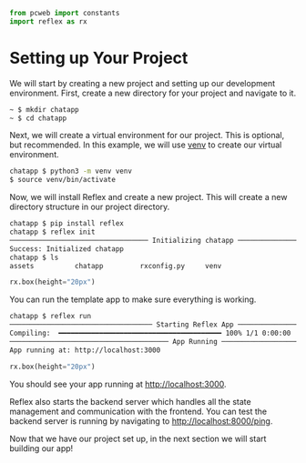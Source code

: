 ```python exec
from pcweb import constants
import reflex as rx
```

# Setting up Your Project

We will start by creating a new project and setting up our development environment. First, create a new directory for your project and navigate to it.

```bash
~ $ mkdir chatapp
~ $ cd chatapp
```

Next, we will create a virtual environment for our project. This is optional, but recommended. In this example, we will use [venv]({constants.VENV_URL}) to create our virtual environment.

```bash
chatapp $ python3 -m venv venv
$ source venv/bin/activate
```

Now, we will install Reflex and create a new project. This will create a new directory structure in our project directory.

```bash
chatapp $ pip install reflex
chatapp $ reflex init
────────────────────────────────── Initializing chatapp ───────────────────────────────────
Success: Initialized chatapp
chatapp $ ls
assets          chatapp         rxconfig.py     venv
```

```python eval
rx.box(height="20px")
```

You can run the template app to make sure everything is working.

```bash
chatapp $ reflex run
─────────────────────────────────── Starting Reflex App ───────────────────────────────────
Compiling:  ━━━━━━━━━━━━━━━━━━━━━━━━━━━━━━━━━━━━━━━━ 100% 1/1 0:00:00
─────────────────────────────────────── App Running ───────────────────────────────────────
App running at: http://localhost:3000
```

```python eval
rx.box(height="20px")
```

You should see your app running at [http://localhost:3000]({"http://localhost:3000"}).

Reflex also starts the backend server which handles all the state management and communication with the frontend. You can test the backend server is running by navigating to [http://localhost:8000/ping]({"http://localhost:8000/ping"}).

Now that we have our project set up, in the next section we will start building our app!
